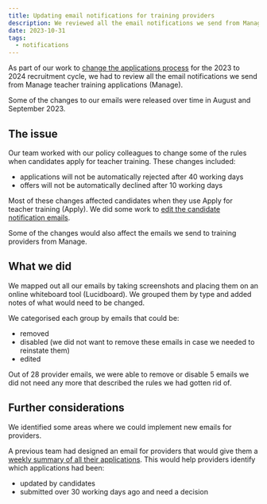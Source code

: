 ```yaml
---
title: Updating email notifications for training providers
description: We reviewed all the email notifications we send from Manage when we changed how the application process works. 
date: 2023-10-31
tags:
  - notifications
---
```


As part of our work to [change the applications process](/apply-for-teacher-training/changing-application-process) for the 2023 to 2024 recruitment cycle, we had to review all the email notifications we send from Manage teacher training applications (Manage).

Some of the changes to our emails were released over time in August and September 2023.

## The issue

Our team worked with our policy colleagues to change some of the rules when candidates apply for teacher training. These changes included:

- applications will not be automatically rejected after 40 working days
- offers will not be automatically declined after 10 working days

Most of these changes affected candidates when they use Apply for teacher training (Apply). We did some work to [edit the candidate notification emails](/apply-for-teacher-training/updating-email-notifications).

Some of the changes would also affect the emails we send to training providers from Manage.

## What we did

We mapped out all our emails by taking screenshots and placing them on an online whiteboard tool (Lucidboard). We grouped them by type and added notes of what would need to be changed.  

We categorised each group by emails that could be:

- removed
- disabled (we did not want to remove these emails in case we needed to reinstate them)
- edited

Out of 28 provider emails, we were able to remove or disable 5 emails we did not need any more that described the rules we had gotten rid of.

## Further considerations

We identified some areas where we could implement new emails for providers.

A previous team had designed an email for providers that would give them a [weekly summary of all their applications](/manage-teacher-training-applications/sending-users-a-weekly-summary-of-notifications). This would help providers identify which applications had been:

- updated by candidates
- submitted over 30 working days ago and need a decision
